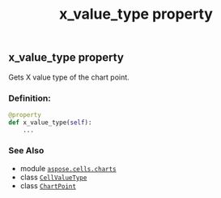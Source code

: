 ﻿---
title: x_value_type property
second_title: Aspose.Cells for Python via .NET API References
description: 
type: docs
weight: 430
url: /aspose.cells.charts/chartpoint/x_value_type/
is_root: false
---

## x_value_type property


Gets X value type of the chart point.
### Definition:
```python
@property
def x_value_type(self):
    ...
```

### See Also
* module [`aspose.cells.charts`](../../)
* class [`CellValueType`](/cells/python-net/aspose.cells/cellvaluetype)
* class [`ChartPoint`](/cells/python-net/aspose.cells.charts/chartpoint)
